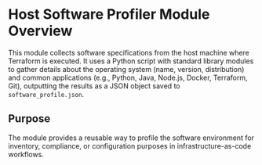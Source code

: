 # Host Software Profiler Module Overview

This module collects software specifications from the host machine where Terraform is executed. It uses a Python script with standard library modules to gather details about the operating system (name, version, distribution) and common applications (e.g., Python, Java, Node.js, Docker, Terraform, Git), outputting the results as a JSON object saved to `software_profile.json`.

## Purpose
The module provides a reusable way to profile the software environment for inventory, compliance, or configuration purposes in infrastructure-as-code workflows.

